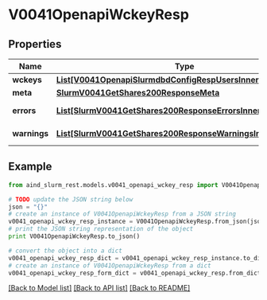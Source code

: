 # V0041OpenapiWckeyResp


## Properties

Name | Type | Description | Notes
------------ | ------------- | ------------- | -------------
**wckeys** | [**List[V0041OpenapiSlurmdbdConfigRespUsersInnerWckeysInner]**](V0041OpenapiSlurmdbdConfigRespUsersInnerWckeysInner.md) | wckeys | 
**meta** | [**SlurmV0041GetShares200ResponseMeta**](SlurmV0041GetShares200ResponseMeta.md) |  | [optional] 
**errors** | [**List[SlurmV0041GetShares200ResponseErrorsInner]**](SlurmV0041GetShares200ResponseErrorsInner.md) | Query errors | [optional] 
**warnings** | [**List[SlurmV0041GetShares200ResponseWarningsInner]**](SlurmV0041GetShares200ResponseWarningsInner.md) | Query warnings | [optional] 

## Example

```python
from aind_slurm_rest.models.v0041_openapi_wckey_resp import V0041OpenapiWckeyResp

# TODO update the JSON string below
json = "{}"
# create an instance of V0041OpenapiWckeyResp from a JSON string
v0041_openapi_wckey_resp_instance = V0041OpenapiWckeyResp.from_json(json)
# print the JSON string representation of the object
print V0041OpenapiWckeyResp.to_json()

# convert the object into a dict
v0041_openapi_wckey_resp_dict = v0041_openapi_wckey_resp_instance.to_dict()
# create an instance of V0041OpenapiWckeyResp from a dict
v0041_openapi_wckey_resp_form_dict = v0041_openapi_wckey_resp.from_dict(v0041_openapi_wckey_resp_dict)
```
[[Back to Model list]](../README.md#documentation-for-models) [[Back to API list]](../README.md#documentation-for-api-endpoints) [[Back to README]](../README.md)


